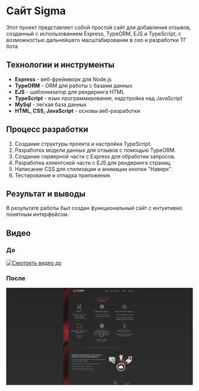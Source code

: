 # Сайт Sigma 

Этот проект представляет собой простой сайт для добавления отзывов, созданный с использованием Express, TypeORM, EJS и TypeScript, с возможностью дальнейшего масштабировании в сео и разработки ТГ бота

## Технологии и инструменты

- **Express** - веб-фреймворк для Node.js
- **TypeORM** - ORM для работы с базами данных
- **EJS** - шаблонизатор для рендеринга HTML
- **TypeScript** - язык программирования, надстройка над JavaScript
- **MySql** - легкая база данных
- **HTML, CSS, JavaScript** - основы веб-разработки

## Процесс разработки

1. Создание структуры проекта и настройка TypeScript.
2. Разработка модели данных для отзывов с помощью TypeORM.
3. Создание серверной части с Express для обработки запросов.
4. Разработка клиентской части с EJS для рендеринга страниц.
5. Написание CSS для стилизации и анимации кнопки "Наверх".
6. Тестирование и отладка приложения.

## Результат и выводы

В результате работы был создан функциональный сайт с интуитивно понятным интерфейсом. 

## Видео

### До

[![Смотреть видео до](./after.png.png)](https://rutube.ru/video/d2f5aac29e9bc2b56a20232ea0d26d55/)

### После

[![Смотреть видео после](./before.png)](https://rutube.ru/video/7331ea3e31ddd7877d2530a80867a233/)


